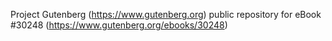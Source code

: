Project Gutenberg (https://www.gutenberg.org) public repository for eBook #30248 (https://www.gutenberg.org/ebooks/30248)
